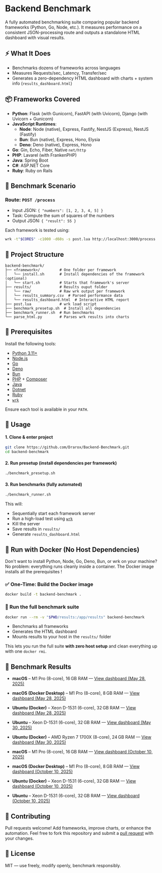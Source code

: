 # Backend Benchmark

A fully automated benchmarking suite comparing popular backend frameworks (Python, Go, Node, etc.). It measures performance on a consistent JSON-processing route and outputs a standalone HTML dashboard with visual results.

## ⚡ What It Does

* Benchmarks dozens of frameworks across languages
* Measures Requests/sec, Latency, Transfer/sec
* Generates a zero-dependency HTML dashboard with charts + system info (`results_dashboard.html`)

## 📦 Frameworks Covered

- **Python**: Flask (with Gunicorn), FastAPI (with Uvicorn), Django (with Uvicorn + Gunicorn)
- **JavaScript Runtimes**:
  - **Node**: Node (native), Express, Fastify, NestJS (Express), NestJS (Fastify)  
  - **Bun**: Bun (native), Express, Hono, Elysia
  - **Deno**: Deno (native), Express, Hono
- **Go**: Gin, Echo, Fiber, Native `net/http`
- **PHP**: Lavarel (with FrankenPHP)
- **Java**: Spring Boot
- **C#**: ASP.NET Core
- **Ruby**: Ruby on Rails 

## 🔬 Benchmark Scenario

### Route: `POST /process`
- Input JSON: `{ "numbers": [1, 2, 3, 4, 5] }`
- Task: Compute the sum of squares of the numbers
- Output JSON: `{ "result": 55 }`

Each framework is tested using:

```bash
wrk -t"$CORES" -c1000 -d60s -s post.lua http://localhost:3000/process
```

## 📁 Project Structure

```
backend-benchmark/
├── <framework>/         # One folder per framework
│   └── install.sh       # Install dependencies of the framework (optional)
│   └── start.sh         # Starts that framework's server
├── results/             # Results ouput folder
│   └── raw/             # Raw wrk output per framework
│   └── results_summary.csv  # Parsed performance data
│   └── results_dashboard.html  # Interactive HTML report
├── post.lua             # wrk load script
├── benchmark_presetup.sh  # Install all dependencies
├── benchmark_runner.sh  # Run benchmarks
└── parse_html.py        # Parses wrk results into charts
```

## 🔧 Prerequisites

Install the following tools:

* [Python 3.11+](https://www.python.org/)
* [Node.js](https://nodejs.org/)
* [Go](https://golang.org/)
* [Deno](https://deno.land/)
* [Bun](https://bun.sh/)
* [PHP](https://www.php.net/) + [Composer](https://getcomposer.org/)
* [Java](https://www.java.com/)
* [Dotnet](https://dotnet.microsoft.com/)
* [Ruby](https://www.ruby-lang.org/)
* [`wrk`](https://github.com/wg/wrk)

Ensure each tool is available in your `PATH`.


## 🚀 Usage

#### 1. Clone & enter project

```bash
git clone https://github.com/Drarox/Backend-Benchmark.git
cd backend-benchmark
```

#### 2. Run presetup (install dependencies per framework)

```bash
./benchmark_presetup.sh
```

#### 3. Run benchmarks (fully automated)

```bash
./benchmark_runner.sh
```

This will:

* Sequentially start each framework server
* Run a high-load test using [`wrk`](https://github.com/wg/wrk)
* Kill the server
* Save results in `results/`
* Generate `results_dashboard.html`

## 🐳 Run with Docker (No Host Dependencies)

Don't want to install Python, Node, Go, Deno, Bun, or wrk on your machine?
No problem: everything runs cleanly inside a container.
The Docker image installs all the prerequisites !

### ✅ One-Time: Build the Docker image

```bash
docker build -t backend-benchmark .
```

### 🚀 Run the full benchmark suite

```bash
docker run --rm -v "$PWD/results:/app/results" backend-benchmark
```

* Benchmarks all frameworks
* Generates the HTML dashboard
* Mounts results to your host in the `results/` folder


This lets you run the full suite **with zero host setup** and clean everything up with one `docker rmi`.

## 🧾 Benchmark Results

* **macOS** – M1 Pro (8-core), 16 GB RAM — [View dashboard (May 28, 2025)](https://yannick-burkard.eu.org/backend-benchmark/results_dashboard_macos_20250528.html)

* **macOS (Docker Desktop)** – M1 Pro (8-core), 8 GB RAM — [View dashboard (May 28, 2025)](https://yannick-burkard.eu.org/backend-benchmark/results_dashboard_macos_docker_20250528.html)

* **Ubuntu (Docker)** – Xeon D-1531 (6-core), 32 GB RAM — [View dashboard (May 28, 2025)](https://yannick-burkard.eu.org/backend-benchmark/results_dashboard_ubuntu1_docker_20250528.html)

* **Ubuntu** – Xeon D-1531 (6-core), 32 GB RAM — [View dashboard (May 30, 2025)](https://yannick-burkard.eu.org/backend-benchmark/results_dashboard_ubuntu1_20250530.html)

* **Ubuntu (Docker)** – AMD Ryzen 7 1700X (8-core), 24 GB RAM — [View dashboard (May 30, 2025)](https://yannick-burkard.eu.org/backend-benchmark/results_dashboard_ubuntu2_docker_20250530.html)

* **macOS** – M1 Pro (8-core), 16 GB RAM — [View dashboard (October 10, 2025)](https://yannick-burkard.eu.org/backend-benchmark/results_dashboard_macos_20251010.html)

* **macOS (Docker Desktop)** – M1 Pro (8-core), 8 GB RAM — [View dashboard (October 10, 2025)](https://yannick-burkard.eu.org/backend-benchmark/results_dashboard_macos_docker_20251010.html)

* **Ubuntu (Docker)** – Xeon D-1531 (6-core), 32 GB RAM — [View dashboard (October 10, 2025)](https://yannick-burkard.eu.org/backend-benchmark/results_dashboard_ubuntu1_docker_20251010.html)

* **Ubuntu** – Xeon D-1531 (6-core), 32 GB RAM — [View dashboard (October 10, 2025)](https://yannick-burkard.eu.org/backend-benchmark/results_dashboard_ubuntu1_20251010.html)
## 🤝 Contributing

Pull requests welcome! Add frameworks, improve charts, or enhance the automation. Feel free to fork this repository and submit a [pull request](https://github.com/Drarox/Backend-Benchmark/pulls) with your changes.

## 📄 License

MIT — use freely, modify openly, benchmark responsibly.

